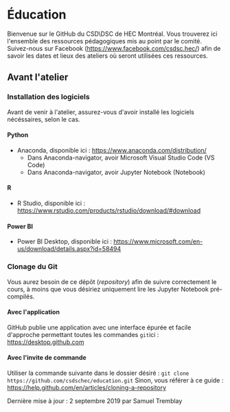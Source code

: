 # Éducation
Bienvenue sur le GitHub du CSD\DSC de HEC Montréal. Vous trouverez ici l'ensemble des ressources pédagogiques mis au point par le comité. Suivez-nous sur Facebook (https://www.facebook.com/csdsc.hec/) afin de savoir les dates et lieux des ateliers où seront utilisées ces ressources.

## Avant l'atelier
### Installation des logiciels
Avant de venir à l'atelier, assurez-vous d'avoir installé les logiciels nécéssaires, selon le cas. 

#### Python
* Anaconda, disponible ici : https://www.anaconda.com/distribution/
  * Dans Anaconda-navigator, avoir Microsoft Visual Studio Code (VS Code)
  * Dans Anaconda-navigator, avoir Jupyter Notebook (Notebook)

#### R
* R Studio, disponible ici : https://www.rstudio.com/products/rstudio/download/#download

#### Power BI
* Power BI Desktop, disponible ici : https://www.microsoft.com/en-us/download/details.aspx?id=58494

### Clonage du Git
Vous aurez besoin de ce dépôt (*repository*) afin de suivre correctement le cours, à moins que vous désiriez uniquement lire les Jupyter Notebook pré-compilés.

#### Avec l'application

GitHub publie une application avec une interface épurée et facile d'approche permettant toutes les commandes ```git```ici : https://desktop.github.com

#### Avec l'invite de commande

Utiliser la commande suivante dans le dossier désiré : ```git clone https://github.com/csdschec/education.git```
Sinon, vous référer à ce guide : https://help.github.com/en/articles/cloning-a-repository



Dernière mise à jour : 2 septembre 2019 par Samuel Tremblay
